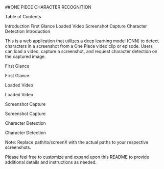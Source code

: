 ##ONE PIECE CHARACTER RECOGNITION

Table of Contents

Introduction
First Glance
Loaded Video
Screenshot Capture
Character Detection
Introduction

This is a web application that utilizes a deep learning model (CNN) to detect characters in a screenshot from a One Piece video clip or episode. Users can load a video, capture a screenshot, and request character detection on the captured image.

First Glance

First Glance

Loaded Video

Loaded Video

Screenshot Capture

Screenshot Capture

Character Detection

Character Detection

Note: Replace path/to/screenX with the actual paths to your respective screenshots.

Please feel free to customize and expand upon this README to provide additional details and instructions as needed.
